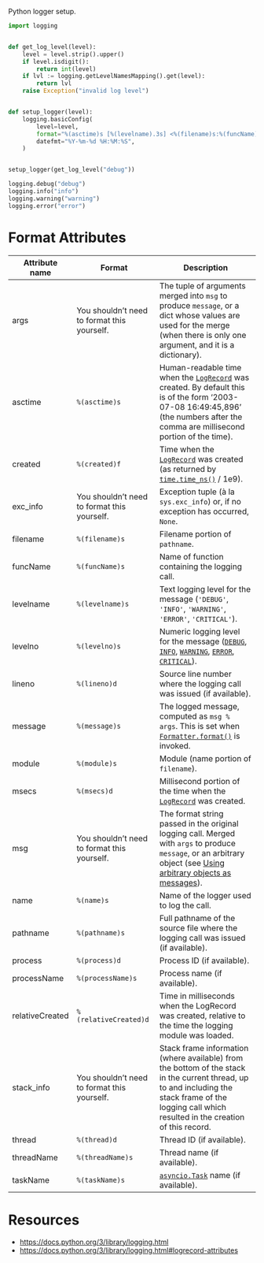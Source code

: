 Python logger setup.

```python
import logging


def get_log_level(level):
    level = level.strip().upper()
    if level.isdigit():
        return int(level)
    if lvl := logging.getLevelNamesMapping().get(level):
        return lvl
    raise Exception("invalid log level")


def setup_logger(level):
    logging.basicConfig(
        level=level,
        format="%(asctime)s [%(levelname).3s] <%(filename)s:%(funcName)s> %(message)s",
        datefmt="%Y-%m-%d %H:%M:%S",
    )


setup_logger(get_log_level("debug"))

logging.debug("debug")
logging.info("info")
logging.warning("warning")
logging.error("error")
```

# Format Attributes

| Attribute name  | Format                                      | Description                                                                                                                                                                                                                                                                                                                                                                                                                                                                                                      |
| --------------- | ------------------------------------------- | ---------------------------------------------------------------------------------------------------------------------------------------------------------------------------------------------------------------------------------------------------------------------------------------------------------------------------------------------------------------------------------------------------------------------------------------------------------------------------------------------------------------- |
| args            | You shouldn’t need to format this yourself. | The tuple of arguments merged into `msg` to produce `message`, or a dict whose values are used for the merge (when there is only one argument, and it is a dictionary).                                                                                                                                                                                                                                                                                                                                          |
| asctime         | `%(asctime)s`                               | Human-readable time when the [`LogRecord`](https://docs.python.org/3/library/logging.html#logging.LogRecord "logging.LogRecord") was created. By default this is of the form ‘2003-07-08 16:49:45,896’ (the numbers after the comma are millisecond portion of the time).                                                                                                                                                                                                                                        |
| created         | `%(created)f`                               | Time when the [`LogRecord`](https://docs.python.org/3/library/logging.html#logging.LogRecord "logging.LogRecord") was created (as returned by [`time.time_ns()`](https://docs.python.org/3/library/time.html#time.time_ns "time.time_ns") / 1e9).                                                                                                                                                                                                                                                                |
| exc_info        | You shouldn’t need to format this yourself. | Exception tuple (à la `sys.exc_info`) or, if no exception has occurred, `None`.                                                                                                                                                                                                                                                                                                                                                                                                                                  |
| filename        | `%(filename)s`                              | Filename portion of `pathname`.                                                                                                                                                                                                                                                                                                                                                                                                                                                                                  |
| funcName        | `%(funcName)s`                              | Name of function containing the logging call.                                                                                                                                                                                                                                                                                                                                                                                                                                                                    |
| levelname       | `%(levelname)s`                             | Text logging level for the message (`'DEBUG'`, `'INFO'`, `'WARNING'`, `'ERROR'`, `'CRITICAL'`).                                                                                                                                                                                                                                                                                                                                                                                                                  |
| levelno         | `%(levelno)s`                               | Numeric logging level for the message ([`DEBUG`](https://docs.python.org/3/library/logging.html#logging.DEBUG "logging.DEBUG"), [`INFO`](https://docs.python.org/3/library/logging.html#logging.INFO "logging.INFO"), [`WARNING`](https://docs.python.org/3/library/logging.html#logging.WARNING "logging.WARNING"), [`ERROR`](https://docs.python.org/3/library/logging.html#logging.ERROR "logging.ERROR"), [`CRITICAL`](https://docs.python.org/3/library/logging.html#logging.CRITICAL "logging.CRITICAL")). |
| lineno          | `%(lineno)d`                                | Source line number where the logging call was issued (if available).                                                                                                                                                                                                                                                                                                                                                                                                                                             |
| message         | `%(message)s`                               | The logged message, computed as `msg % args`. This is set when [`Formatter.format()`](https://docs.python.org/3/library/logging.html#logging.Formatter.format "logging.Formatter.format") is invoked.                                                                                                                                                                                                                                                                                                            |
| module          | `%(module)s`                                | Module (name portion of `filename`).                                                                                                                                                                                                                                                                                                                                                                                                                                                                             |
| msecs           | `%(msecs)d`                                 | Millisecond portion of the time when the [`LogRecord`](https://docs.python.org/3/library/logging.html#logging.LogRecord "logging.LogRecord") was created.                                                                                                                                                                                                                                                                                                                                                        |
| msg             | You shouldn’t need to format this yourself. | The format string passed in the original logging call. Merged with `args` to produce `message`, or an arbitrary object (see [Using arbitrary objects as messages](https://docs.python.org/3/howto/logging.html#arbitrary-object-messages)).                                                                                                                                                                                                                                                                      |
| name            | `%(name)s`                                  | Name of the logger used to log the call.                                                                                                                                                                                                                                                                                                                                                                                                                                                                         |
| pathname        | `%(pathname)s`                              | Full pathname of the source file where the logging call was issued (if available).                                                                                                                                                                                                                                                                                                                                                                                                                               |
| process         | `%(process)d`                               | Process ID (if available).                                                                                                                                                                                                                                                                                                                                                                                                                                                                                       |
| processName     | `%(processName)s`                           | Process name (if available).                                                                                                                                                                                                                                                                                                                                                                                                                                                                                     |
| relativeCreated | `%(relativeCreated)d`                       | Time in milliseconds when the LogRecord was created, relative to the time the logging module was loaded.                                                                                                                                                                                                                                                                                                                                                                                                         |
| stack_info      | You shouldn’t need to format this yourself. | Stack frame information (where available) from the bottom of the stack in the current thread, up to and including the stack frame of the logging call which resulted in the creation of this record.                                                                                                                                                                                                                                                                                                             |
| thread          | `%(thread)d`                                | Thread ID (if available).                                                                                                                                                                                                                                                                                                                                                                                                                                                                                        |
| threadName      | `%(threadName)s`                            | Thread name (if available).                                                                                                                                                                                                                                                                                                                                                                                                                                                                                      |
| taskName        | `%(taskName)s`                              | [`asyncio.Task`](https://docs.python.org/3/library/asyncio-task.html#asyncio.Task "asyncio.Task") name (if available).                                                                                                                                                                                                                                                                                                                                                                                           |

# Resources

- https://docs.python.org/3/library/logging.html
- https://docs.python.org/3/library/logging.html#logrecord-attributes